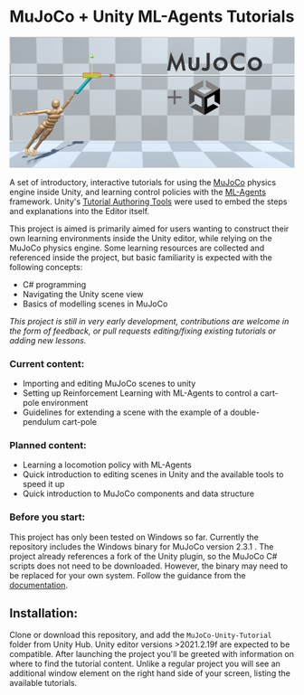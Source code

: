 # MuJoCo + Unity ML-Agents Tutorials

![A human model clinging to a pendulum in motion](./images/cart_pole_human.png?raw=true)


A set of introductory, interactive tutorials for using the [MuJoCo](https://mujoco.org/) physics engine inside Unity, and learning control policies with the [ML-Agents](https://github.com/Unity-Technologies/ml-agents) framework. Unity's [Tutorial Authoring Tools](https://docs.unity3d.com/Packages/com.unity.learn.iet-framework.authoring@1.0/manual/index.html) were used to embed the steps and explanations into the Editor itself.

This project is aimed is primarily aimed for users wanting to construct their own learning environments inside the Unity editor, while relying on the MuJoCo physics engine. Some learning resources are collected and referenced inside the project, but basic familiarity is expected with the following concepts:
- C# programming
- Navigating the Unity scene view
- Basics of modelling scenes in MuJoCo


*This project is still in very early development, contributions are welcome in the form of feedback, or pull requests editing/fixing existing tutorials or adding new lessons.*

### Current content:
- Importing and editing MuJoCo scenes to unity
- Setting up Reinforcement Learning with ML-Agents to control a cart-pole environment
- Guidelines for extending a scene with the example of a double-pendulum cart-pole

### Planned content:
- Learning a locomotion policy with ML-Agents
- Quick introduction to editing scenes in Unity and the available tools to speed it up
- Quick introduction to MuJoCo components and data structure


### Before you start:
This project has only been tested on Windows so far. Currently the repository includes the Windows binary for MuJoCo version 2.3.1 . The project already references a fork of the Unity plugin, so the MuJoCo C# scripts does not need to be downloaded. However, the binary may need to be replaced for your own system. Follow the guidance from the [documentation](https://mujoco.readthedocs.io/en/latest/unity.html#).

## Installation:
Clone or download this repository, and add the `MuJoCo-Unity-Tutorial` folder from Unity Hub. Unity editor versions >2021.2.19f are expected to be compatible. After launching the project you'll be greeted with information on where to find the tutorial content. Unlike a regular project you will see an additional window element on the right hand side of your screen, listing the available tutorials.